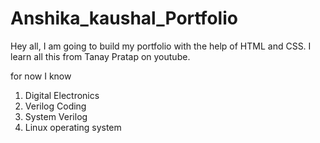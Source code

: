 # Anshika_kaushal_Portfolio

Hey all, I am going to build my portfolio with the help of HTML and CSS.  I learn all this from Tanay Pratap on youtube. 

for now I know 
1. Digital Electronics
1. Verilog Coding
1. System Verilog
1. Linux operating system